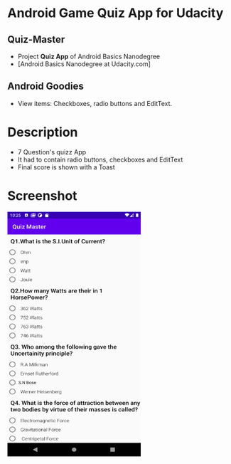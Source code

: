 # Android Game Quiz App for Udacity
## Quiz-Master
- Project **Quiz App** of Android Basics Nanodegree
- [Android Basics Nanodegree at Udacity.com]

## Android Goodies
- View items: Checkboxes, radio buttons and EditText.

# Description 
- 7 Question's quizz App
- It had to contain radio buttons, checkboxes and EditText 
- Final score is shown with a Toast

# Screenshot
<img src = "Screenshot_1595004948.png" width="300px" height="550px" >
